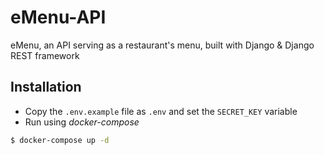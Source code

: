 # eMenu-API
eMenu, an API serving as a restaurant's menu, built with Django &amp; Django REST framework

## Installation

* Copy the `.env.example` file as `.env` and set the `SECRET_KEY` variable
* Run using *docker-compose*
```bash
$ docker-compose up -d
```

